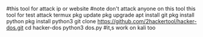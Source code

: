 #this tool for attack ip or website
#note don't attack anyone on this tool this tool for test attack
termux
pkg update
pkg upgrade
apt install git
pkg install python
pkg install python3
git clone https://github.com/2hackertool/hacker-dos.git
cd hacker-dos
python3 dos.py
#it,s work on kali too
###
